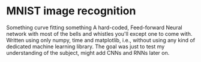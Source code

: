 # MNIST image recognition
Something curve fitting something
A hard-coded, Feed-forward Neural network with most of the bells and whistles you'll except one to come with. Written using only numpy, time and matplotlib, i.e., without using any kind of dedicated machine learning library. The goal was just to test my understanding of the subject, might add CNNs and RNNs later on.
